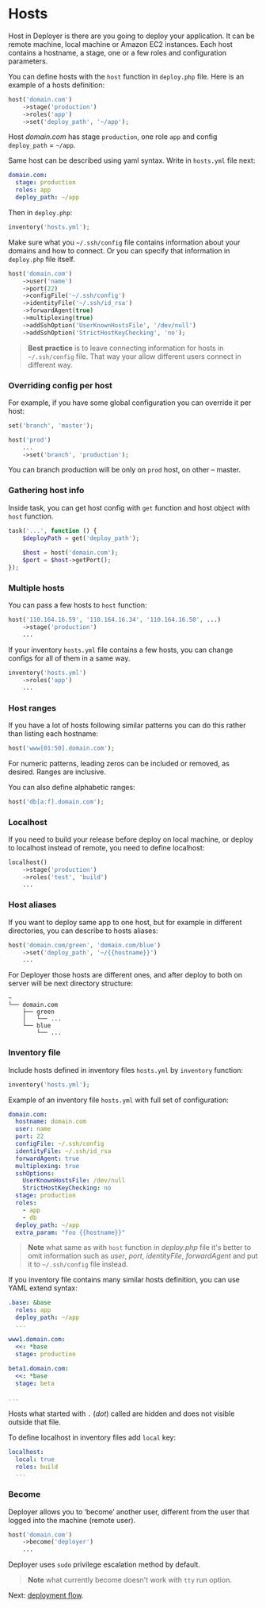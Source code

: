 # Hosts

Host in Deployer is there are you going to deploy your application. It can be remote machine, local machine or Amazon EC2 instances.
Each host contains a hostname, a stage, one or a few roles and configuration parameters. 

You can define hosts with the `host` function in `deploy.php` file. Here is an example of a hosts definition:

~~~php
host('domain.com')
    ->stage('production')
    ->roles('app')
    ->set('deploy_path', '~/app');
~~~

Host *domain.com* has stage `production`, one role `app` and config `deploy_path` = `~/app`.

Same host can be described using yaml syntax. Write in `hosts.yml` file next:

~~~yaml
domain.com:
  stage: production
  roles: app
  deploy_path: ~/app
~~~

Then in `deploy.php`:

~~~php
inventory('hosts.yml');
~~~

Make sure what you `~/.ssh/config` file contains information about your domains and how to connect.
Or you can specify that information in `deploy.php` file itself.

~~~php
host('domain.com')
    ->user('name')
    ->port(22)
    ->configFile('~/.ssh/config')
    ->identityFile('~/.ssh/id_rsa')
    ->forwardAgent(true)
    ->multiplexing(true)
    ->addSshOption('UserKnownHostsFile', '/dev/null')
    ->addSshOption('StrictHostKeyChecking', 'no');
~~~

> **Best practice** is to leave connecting information for hosts in `~/.ssh/config` file.
> That way your allow different users connect in different way.

### Overriding config per host

For example, if you have some global configuration you can override it per host:

~~~php
set('branch', 'master');

host('prod')
    ...
    ->set('branch', 'production');
~~~

You can branch production will be only on `prod` host, on other – master.

### Gathering host info

Inside task, you can get host config with `get` function and host object with `host` function.

~~~php
task('...', function () {
    $deployPath = get('deploy_path');
    
    $host = host('domain.com');
    $port = $host->getPort();
});
~~~

### Multiple hosts

You can pass a few hosts to `host` function:

~~~php
host('110.164.16.59', '110.164.16.34', '110.164.16.50', ...)
    ->stage('production')
    ...
~~~

If your inventory `hosts.yml` file contains a few hosts, you can change configs for all of them in a same way.

~~~php
inventory('hosts.yml')
    ->roles('app')
    ...
~~~

### Host ranges

If you have a lot of hosts following similar patterns you can do this rather than listing each hostname:

~~~php
host('www[01:50].domain.com');
~~~

For numeric patterns, leading zeros can be included or removed, as desired. Ranges are inclusive. 

You can also define alphabetic ranges:

~~~php
host('db[a:f].domain.com');
~~~

### Localhost

If you need to build your release before deploy on local machine, or deploy to localhost instead of remote,
you need to define localhost:

~~~php
localhost()
    ->stage('production')
    ->roles('test', 'build')
    ...
~~~

### Host aliases

If you want to deploy same app to one host, but for example in different directories, you can describe to hosts aliases:

~~~php
host('domain.com/green', 'domain.com/blue')
    ->set('deploy_path', '~/{{hostname}}')
    ...
~~~

For Deployer those hosts are different ones, and after deploy to both on server will be next directory structure:

~~~
~
└── domain.com
    ├── green
    │   └── ...
    └── blue
        └── ...
~~~

### Inventory file

Include hosts defined in inventory files `hosts.yml` by `inventory` function:

~~~php
inventory('hosts.yml');
~~~

Example of an inventory file `hosts.yml` with full set of configuration:

~~~yaml
domain.com:
  hostname: domain.com
  user: name
  port: 22
  configFile: ~/.ssh/config
  identityFile: ~/.ssh/id_rsa
  forwardAgent: true
  multiplexing: true
  sshOptions:
    UserKnownHostsFile: /dev/null
    StrictHostKeyChecking: no
  stage: production
  roles:
    - app
    - db
  deploy_path: ~/app
  extra_param: "foo {{hostname}}"
~~~

> **Note** what same as with `host` function in *deploy.php* file it's better to omit information such as 
> *user*, *port*, *identityFile*, *forwardAgent* and put it to `~/.ssh/config` file instead.

If you inventory file contains many similar hosts definition, you can use YAML extend syntax:

~~~yaml
.base: &base
  roles: app
  deploy_path: ~/app
  ...

www1.domain.com:
  <<: *base
  stage: production
  
beta1.domain.com:
  <<: *base
  stage: beta
    
...
~~~

Hosts what started with `.` (*dot*) called are hidden and does not visible outside that file.
 
To define localhost in inventory files add `local` key:

~~~yaml
localhost:
  local: true
  roles: build
  ...
~~~

### Become

Deployer allows you to ‘become’ another user, different from the user that logged into the machine (remote user).

~~~php
host('domain.com')
    ->become('deployer')
    ...
~~~

Deployer uses `sudo` privilege escalation method by default.

> **Note** what currently become doesn't work with `tty` run option.

Next: [deployment flow](flow.md).

